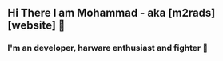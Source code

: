 ## Hi There I am Mohammad - aka [m2rads][website] 👋

### I'm an developer, harware enthusiast and fighter 🥊
